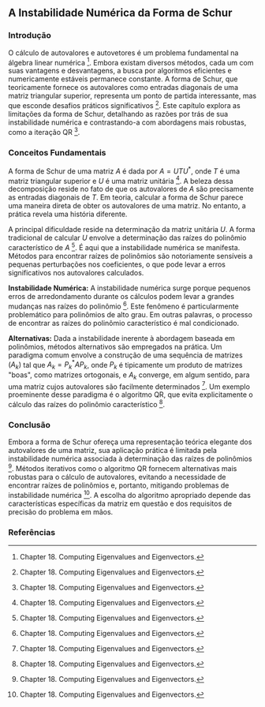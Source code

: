 ## A Instabilidade Numérica da Forma de Schur

### Introdução
O cálculo de autovalores e autovetores é um problema fundamental na álgebra linear numérica [^1]. Embora existam diversos métodos, cada um com suas vantagens e desvantagens, a busca por algoritmos eficientes e numericamente estáveis permanece constante. A forma de Schur, que teoricamente fornece os autovalores como entradas diagonais de uma matriz triangular superior, representa um ponto de partida interessante, mas que esconde desafios práticos significativos [^1]. Este capítulo explora as limitações da forma de Schur, detalhando as razões por trás de sua instabilidade numérica e contrastando-a com abordagens mais robustas, como a iteração QR [^1].

### Conceitos Fundamentais
A forma de Schur de uma matriz $A$ é dada por $A = UTU^*$, onde $T$ é uma matriz triangular superior e $U$ é uma matriz unitária [^1]. A beleza dessa decomposição reside no fato de que os autovalores de $A$ são precisamente as entradas diagonais de $T$. Em teoria, calcular a forma de Schur parece uma maneira direta de obter os autovalores de uma matriz. No entanto, a prática revela uma história diferente.

A principal dificuldade reside na determinação da matriz unitária $U$. A forma tradicional de calcular $U$ envolve a determinação das raízes do polinômio característico de $A$ [^1]. É aqui que a instabilidade numérica se manifesta. Métodos para encontrar raízes de polinômios são notoriamente sensíveis a pequenas perturbações nos coeficientes, o que pode levar a erros significativos nos autovalores calculados.

**Instabilidade Numérica:** A instabilidade numérica surge porque pequenos erros de arredondamento durante os cálculos podem levar a grandes mudanças nas raízes do polinômio [^1]. Este fenômeno é particularmente problemático para polinômios de alto grau. Em outras palavras, o processo de encontrar as raízes do polinômio característico é mal condicionado.

**Alternativas:** Dada a instabilidade inerente à abordagem baseada em polinômios, métodos alternativos são empregados na prática. Um paradigma comum envolve a construção de uma sequência de matrizes $(A_k)$ tal que $A_k = P_k^* A P_k$, onde $P_k$ é tipicamente um produto de matrizes "boas", como matrizes ortogonais, e $A_k$ converge, em algum sentido, para uma matriz cujos autovalores são facilmente determinados [^1]. Um exemplo proeminente desse paradigma é o algoritmo QR, que evita explicitamente o cálculo das raízes do polinômio característico [^1].

### Conclusão
Embora a forma de Schur ofereça uma representação teórica elegante dos autovalores de uma matriz, sua aplicação prática é limitada pela instabilidade numérica associada à determinação das raízes de polinômios [^1]. Métodos iterativos como o algoritmo QR fornecem alternativas mais robustas para o cálculo de autovalores, evitando a necessidade de encontrar raízes de polinômios e, portanto, mitigando problemas de instabilidade numérica [^1]. A escolha do algoritmo apropriado depende das características específicas da matriz em questão e dos requisitos de precisão do problema em mãos.

### Referências
[^1]: Chapter 18. Computing Eigenvalues and Eigenvectors.
<!-- END -->